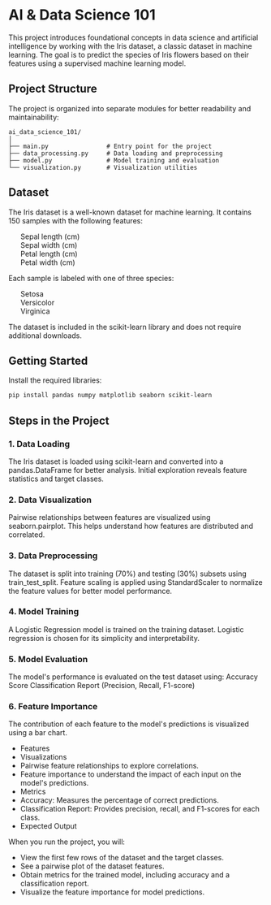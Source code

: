 # AI & Data Science 101
This project introduces foundational concepts in data science and artificial intelligence by working with the Iris dataset, a classic dataset in machine learning. The goal is to predict the species of Iris flowers based on their features using a supervised machine learning model.

## Project Structure
The project is organized into separate modules for better readability and maintainability:

```plaintext
ai_data_science_101/
│
├── main.py                # Entry point for the project
├── data_processing.py     # Data loading and preprocessing
├── model.py               # Model training and evaluation
└── visualization.py       # Visualization utilities
```

## Dataset
The Iris dataset is a well-known dataset for machine learning. It contains 150 samples with the following features:

<ol>
Sepal length (cm)   <br>
Sepal width (cm)    <br>
Petal length (cm)   <br>
Petal width (cm)    <br>
</ol>

Each sample is labeled with one of three species:

<ol>
Setosa      <br>
Versicolor  <br>
Virginica   <br>
</ol>

The dataset is included in the scikit-learn library and does not require additional downloads.

## Getting Started
Install the required libraries:
```bash
pip install pandas numpy matplotlib seaborn scikit-learn
```

## Steps in the Project
### 1. Data Loading

The Iris dataset is loaded using scikit-learn and converted into a pandas.DataFrame for better analysis.
Initial exploration reveals feature statistics and target classes.

### 2. Data Visualization

Pairwise relationships between features are visualized using seaborn.pairplot. This helps understand how features are distributed and correlated.

### 3. Data Preprocessing

The dataset is split into training (70%) and testing (30%) subsets using train_test_split.
Feature scaling is applied using StandardScaler to normalize the feature values for better model performance.

### 4. Model Training

A Logistic Regression model is trained on the training dataset.
Logistic regression is chosen for its simplicity and interpretability.

### 5. Model Evaluation

The model's performance is evaluated on the test dataset using:
Accuracy Score
Classification Report (Precision, Recall, F1-score)

### 6. Feature Importance

The contribution of each feature to the model's predictions is visualized using a bar chart.
- Features
- Visualizations
- Pairwise feature relationships to explore correlations.
- Feature importance to understand the impact of each input on the model's predictions.
- Metrics
- Accuracy: Measures the percentage of correct predictions.
- Classification Report: Provides precision, recall, and F1-scores for each class.
- Expected Output

When you run the project, you will:

- View the first few rows of the dataset and the target classes.
- See a pairwise plot of the dataset features.
- Obtain metrics for the trained model, including accuracy and a classification report.
- Visualize the feature importance for model predictions.
